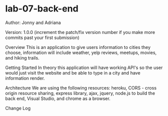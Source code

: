 # lab-07-back-end

Author: 
Jonny and Adriana 

Version: 
1.0.0 (increment the patch/fix version number if you make more commits past your first submission)

Overview
This is an application to give users information to cities they choose, information will include weather, yelp reviews, meetups, movies, and hiking trails.

Getting Started
In theory this application will have working API's so the user would just visit the website and be able to type in a city and have information render.

Architecture
We are using the following resources: heroku, CORS - cross origin resource sharing, express library, ajax, jquery, node.js to build the back end, Visual Studio, and chrome as a browser.

Change Log